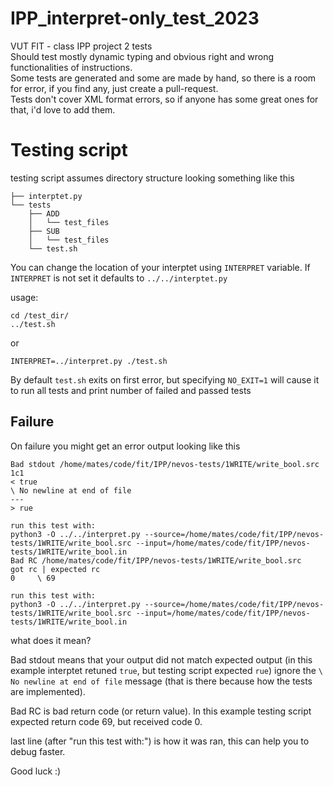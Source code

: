 # IPP_interpret-only_test_2023
VUT FIT - class IPP project 2 tests<br>
Should test mostly dynamic typing and obvious right and wrong functionalities of instructions.<br>
Some tests are generated and some are made by hand, so there is a room for error, if you find any, just create a pull-request.<br>
Tests don't cover XML format errors, so if anyone has some great ones for that, i'd love to add them.<br>

# Testing script

testing script assumes directory structure looking something like this
```
├── interptet.py
└── tests
    ├── ADD
    │   └── test_files
    ├── SUB
    │   └── test_files
    └── test.sh
```
You can change the location of your interptet using `INTERPRET` variable.
If `INTERPRET` is not set it defaults to `../../interptet.py`

usage:

```
cd /test_dir/
../test.sh
```

or

`INTERPRET=../interpret.py ./test.sh`

By default `test.sh` exits on first error, but specifying `NO_EXIT=1` will cause it to run all tests and print number of failed and passed tests

## Failure

On failure you might get an error output looking like this

```
Bad stdout /home/mates/code/fit/IPP/nevos-tests/1WRITE/write_bool.src
1c1
< true
\ No newline at end of file
---
> rue

run this test with:
python3 -O ../../interpret.py --source=/home/mates/code/fit/IPP/nevos-tests/1WRITE/write_bool.src --input=/home/mates/code/fit/IPP/nevos-tests/1WRITE/write_bool.in
Bad RC /home/mates/code/fit/IPP/nevos-tests/1WRITE/write_bool.src
got rc | expected rc
0     \	69

run this test with:
python3 -O ../../interpret.py --source=/home/mates/code/fit/IPP/nevos-tests/1WRITE/write_bool.src --input=/home/mates/code/fit/IPP/nevos-tests/1WRITE/write_bool.in
```
what does it mean?

Bad stdout means that your output did not match expected output (in this example interptet retuned `true`, but testing script expected `rue`)
ignore the `\ No newline at end of file` message (that is there because how the tests are implemented).

Bad RC is bad return code (or return value).
In this example testing script expected return code 69, but received code 0.

last line (after "run this test with:") is how it was ran, this can help you to debug faster.


Good luck :)
